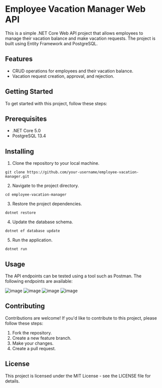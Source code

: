 # Employee Vacation Manager Web API
This is a simple .NET Core Web API project that allows employees to manage their vacation balance and make vacation requests. The project is built using Entity Framework and PostgreSQL.

## Features
- CRUD operations for employees and their vacation balance.
- Vacation request creation, approval, and rejection.

## Getting Started
To get started with this project, follow these steps:

## Prerequisites
- .NET Core 5.0
- PostgreSQL 13.4

## Installing
1. Clone the repository to your local machine.
```
git clone https://github.com/your-username/employee-vacation-manager.git
```
2. Navigate to the project directory.
```
cd employee-vacation-manager
```
3. Restore the project dependencies.
```
dotnet restore
```
4. Update the database schema.
```
dotnet ef database update
```
5. Run the application.
```
dotnet run
```
## Usage
The API endpoints can be tested using a tool such as Postman. The following endpoints are available:

![image](https://user-images.githubusercontent.com/64795421/225893643-df7ff5b1-feb0-428c-806e-e6a5c34fd126.png)
![image](https://user-images.githubusercontent.com/64795421/225893674-79013b2e-00b9-4e21-9a26-34e2622e58e9.png)
![image](https://user-images.githubusercontent.com/64795421/225893745-da1f56c6-d6f3-4a96-8d8d-c2a142ebedf2.png)
![image](https://user-images.githubusercontent.com/64795421/225893816-d81ed2b1-60fb-4912-8b91-6f0110da54fe.png)

## Contributing
Contributions are welcome! If you'd like to contribute to this project, please follow these steps:

1. Fork the repository.
2. Create a new feature branch.
3. Make your changes.
4. Create a pull request.

## License
This project is licensed under the MIT License - see the LICENSE file for details.
